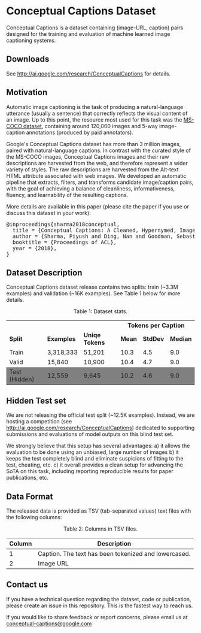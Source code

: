 # Conceptual Captions Dataset

Conceptual Captions is a dataset containing (image-URL, caption) pairs designed
for the training and evaluation of machine learned image captioning systems.

## Downloads
See <http://ai.google.com/research/ConceptualCaptions> for details.

## Motivation

Automatic image captioning is the task of producing a natural-language
utterance (usually a sentence) that correctly reflects the visual content of an
image. Up to this point, the resource most used for this task was the
[MS-COCO dataset](http://cocodataset.org), containing around 120,000
images and 5-way image-caption annotations (produced by paid annotators).

Google's Conceptual Captions dataset has more than 3 million images, paired
with natural-language captions. In contrast with the curated style of the
MS-COCO images, Conceptual Captions images and their raw descriptions are
harvested from the web, and therefore represent a wider variety of styles. The
raw descriptions are harvested from the Alt-text HTML attribute associated with
web images. We developed an automatic pipeline that extracts, filters, and
transforms candidate image/caption pairs, with the goal of achieving a balance
of cleanliness, informativeness, fluency, and learnability of the resulting
captions.

More details are available in this paper (please cite the paper if you use or discuss this dataset in your work):
</p>
<div class="highlight highlight-source-shell"><pre>
@inproceedings{sharma2018conceptual,
  title = {Conceptual Captions: A Cleaned, Hypernymed, Image Alt-text Dataset For Automatic Image Captioning},
  author = {Sharma, Piyush and Ding, Nan and Goodman, Sebastian and Soricut, Radu},
  booktitle = {Proceedings of ACL},
  year = {2018},
}
</pre></div>

## Dataset Description

Conceptual Captions dataset release contains two splits: train (~3.3M examples) and validation (~16K examples).
See Table 1 below for more details.

<p align='center'>Table 1: Dataset stats.</p>

<table>
  <tr>
    <td colspan="3"></td>
    <td colspan="3"><center><b>Tokens per Caption</b></center></td>
  </tr>
  <tr>
    <td><b>Split</b></td>
    <td><b>Examples</b></td>
    <td><b>Uniqe Tokens</b></td>
    <td><b>Mean</b></td>
    <td><b>StdDev</b></td>
    <td><b>Median</b></td>
  </tr>
  <tr>
    <td>Train</td>
    <td>3,318,333</td>
    <td>51,201</td>
    <td>10.3</td>
    <td>4.5</td>
    <td>9.0</td>
  </tr>
  <tr>
    <td>Valid</td>
    <td>15,840</td>
    <td>10,900</td>
    <td>10.4</td>
    <td>4.7</td>
    <td>9.0</td>
  </tr>
  <tr bgcolor="#808080">
    <td>Test (Hidden)</td>
    <td>12,559</td>
    <td>9,645</td>
    <td>10.2</td>
    <td>4.6</td>
    <td>9.0</td>
  </tr>
</table>


## Hidden Test set

We are not releasing the official test split (~12.5K examples).
Instead, we are hosting a competition (see <http://ai.google.com/research/ConceptualCaptions>) dedicated to supporting submissions and evaluations of model outputs on this blind test set.

We strongly believe that this setup has several advantages: a) it allows the evaluation to be done using an unbiased, large number of images b) it keeps the test completely blind and eliminate suspicions of fitting to the test, cheating, etc. c) it overall provides a clean setup for advancing the SoTA on this task, including reporting reproducible results for paper publications, etc.


## Data Format

The released data is provided as TSV (tab-separated values) text files with the following columns:

<p align='center'>Table 2: Columns in TSV files.</p>

| Column   | Description                                                       |
| -------- | ----------------------------------------------------------------- |
| 1        | Caption. The text has been tokenized and lowercased.              |
| 2        | Image URL                                                         |


## Contact us

If you have a technical question regarding the dataset, code or publication, please create an issue in this repository.
This is the fastest way to reach us.

If you would like to share feedback or report concerns, please email us at conceptual-captions@google.com
